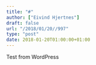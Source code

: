 ```yaml
---
title: "#"
author: ["Eivind Hjertnes"]
draft: false
url: "/2018/01/20//997"
type: "post"
date: 2018-01-20T01:00:00+01:00
---
```


Test from WordPress
